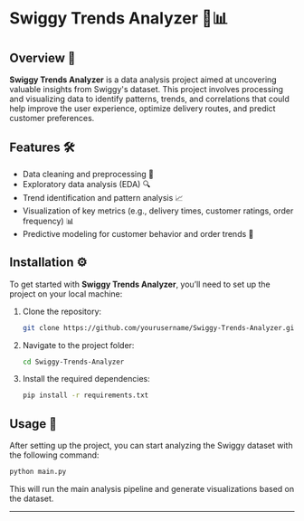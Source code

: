 
# Swiggy Trends Analyzer 🍔📊

## Overview 🌟
**Swiggy Trends Analyzer** is a data analysis project aimed at uncovering valuable insights from Swiggy's dataset. This project involves processing and visualizing data to identify patterns, trends, and correlations that could help improve the user experience, optimize delivery routes, and predict customer preferences.

## Features 🛠️
- Data cleaning and preprocessing 🔧
- Exploratory data analysis (EDA) 🔍
- Trend identification and pattern analysis 📈
- Visualization of key metrics (e.g., delivery times, customer ratings, order frequency) 📊
- Predictive modeling for customer behavior and order trends 🤖

## Installation ⚙️
To get started with **Swiggy Trends Analyzer**, you’ll need to set up the project on your local machine:

1. Clone the repository:
   ```bash
   git clone https://github.com/yourusername/Swiggy-Trends-Analyzer.git
   ```

2. Navigate to the project folder:
   ```bash
   cd Swiggy-Trends-Analyzer
   ```

3. Install the required dependencies:
   ```bash
   pip install -r requirements.txt
   ```

## Usage 🚀
After setting up the project, you can start analyzing the Swiggy dataset with the following command:

```bash
python main.py
```

This will run the main analysis pipeline and generate visualizations based on the dataset.

---
